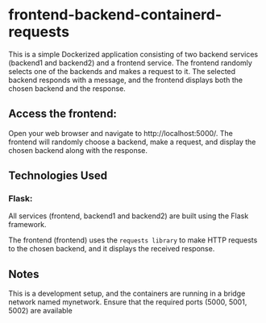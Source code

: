 # frontend-backend-containerd-requests

This is a simple Dockerized application consisting of two backend services (backend1 and backend2) and a frontend service. The frontend randomly selects one of the backends and makes a request to it. The selected backend responds with a message, and the frontend displays both the chosen backend and the response.

## Access the frontend:

Open your web browser and navigate to http://localhost:5000/. The frontend will randomly choose a backend, make a request, and display the chosen backend along with the response.

## Technologies Used
### Flask:

All services (frontend, backend1 and backend2) are built using the Flask framework.

The frontend (frontend) uses the `requests library` to make HTTP requests to the chosen backend, and it displays the received response.

## Notes
This is a development setup, and the containers are running in a bridge network named mynetwork. Ensure that the required ports (5000, 5001, 5002) are available 